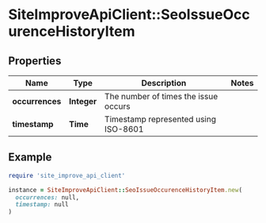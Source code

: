 # SiteImproveApiClient::SeoIssueOccurenceHistoryItem

## Properties

| Name | Type | Description | Notes |
| ---- | ---- | ----------- | ----- |
| **occurrences** | **Integer** | The number of times the issue occurs |  |
| **timestamp** | **Time** | Timestamp represented using ISO-8601 |  |

## Example

```ruby
require 'site_improve_api_client'

instance = SiteImproveApiClient::SeoIssueOccurenceHistoryItem.new(
  occurrences: null,
  timestamp: null
)
```


